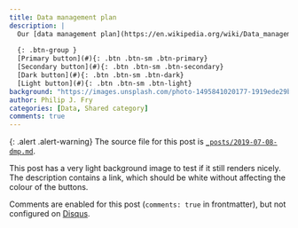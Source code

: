 ```yaml
---
title: Data management plan
description: |
  Our [data management plan](https://en.wikipedia.org/wiki/Data_management_plan) (`v1`) is now available.
  
  {: .btn-group }
  [Primary button](#){: .btn .btn-sm .btn-primary}
  [Secondary button](#){: .btn .btn-sm .btn-secondary}
  [Dark button](#){: .btn .btn-sm .btn-dark}
  [Light button](#){: .btn .btn-sm .btn-light}
background: "https://images.unsplash.com/photo-1495841020177-1919ede29bd8?ixid=eyJhcHBfaWQiOjEyMDd9&auto=format&fit=crop&w=1000&q=80"
author: Philip J. Fry
categories: [Data, Shared category]
comments: true
---
```


{: .alert .alert-warning}
The source file for this post is [`_posts/2019-07-08-dmp.md`](https://raw.githubusercontent.com/peterdesmet/petridish/master/_posts/2019-07-08-dmp.md).

This post has a very light background image to test if it still renders nicely. The description contains a link, which should be white without affecting the colour of the buttons.

Comments are enabled for this post (`comments: true` in frontmatter), but not configured on [Disqus](https://disqus.com/).
